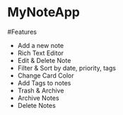 # MyNoteApp

#Features
- Add a new note
- Rich Text Editor
- Edit & Delete Note
- Filter & Sort by date, priority, tags
- Change Card Color
- Add Tags to notes
- Trash & Archive
- Archive Notes
- Delete Notes

